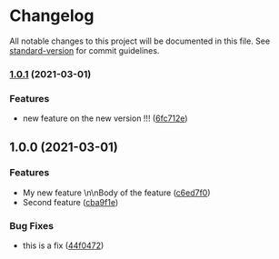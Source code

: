 # Changelog

All notable changes to this project will be documented in this file. See [standard-version](https://github.com/conventional-changelog/standard-version) for commit guidelines.

### [1.0.1](https://github.com/Esadruhn/auto_changelog/compare/v1.0.0...v1.0.1) (2021-03-01)


### Features

* new feature on the new version !!! ([6fc712e](https://github.com/Esadruhn/auto_changelog/commit/6fc712ed832c347762aa17d3d770f755fd9019cc))

## 1.0.0 (2021-03-01)


### Features

* My new feature \n\nBody of the feature ([c6ed7f0](https://github.com/Esadruhn/auto_changelog/commit/c6ed7f00e19abddadb300fe6c50d759541bf0ee6))
* Second feature ([cba9f1e](https://github.com/Esadruhn/auto_changelog/commit/cba9f1e3bc2b4312b8ae0c7c9ddb0f9cc5bda31b))


### Bug Fixes

* this is a fix ([44f0472](https://github.com/Esadruhn/auto_changelog/commit/44f047263b55feb1bff1e82c6005c60344c9fcd1))
